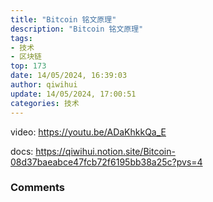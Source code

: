 ```yaml
---
title: "Bitcoin 铭文原理"
description: "Bitcoin 铭文原理"
tags: 
- 技术
- 区块链
top: 173
date: 14/05/2024, 16:39:03
author: qiwihui
update: 14/05/2024, 17:00:51
categories: 技术
---
```


video: https://youtu.be/ADaKhkkQa_E

docs: https://qiwihui.notion.site/Bitcoin-08d37baeabce47fcb72f6195bb38a25c?pvs=4


### Comments

